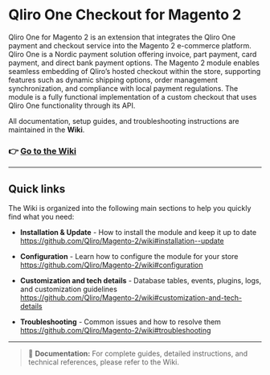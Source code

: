 # Qliro One Checkout for Magento 2
Qliro One for Magento 2 is an extension that integrates the Qliro One payment and checkout service into the Magento 2 e-commerce platform. Qliro One is a Nordic payment solution offering invoice, part payment, card payment, and direct bank payment options. The Magento 2 module enables seamless embedding of Qliro’s hosted checkout within the store, supporting features such as dynamic shipping options, order management synchronization, and compliance with local payment regulations. The module is a fully functional implementation of a custom checkout that uses Qliro One functionality through its API.

All documentation, setup guides, and troubleshooting instructions are maintained in the **Wiki**.

### 👉 [Go to the Wiki](https://github.com/Qliro/Magento-2/wiki)

---

## Quick links

The Wiki is organized into the following main sections to help you quickly find what you need:

- **Installation & Update** - How to install the module and keep it up to date  
 https://github.com/Qliro/Magento-2/wiki#installation--update

- **Configuration** - Learn how to configure the module for your store  
https://github.com/Qliro/Magento-2/wiki#configuration

- **Customization and tech details** - Database tables, events, plugins, logs, and customization guidelines  
https://github.com/Qliro/Magento-2/wiki#customization-and-tech-details

- **Troubleshooting** - Common issues and how to resolve them  
https://github.com/Qliro/Magento-2/wiki#troubleshooting

---

> 📘 **Documentation:** For complete guides, detailed instructions, and technical references, please refer to the Wiki.
